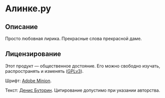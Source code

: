 # Алинке.ру
## Описание
Просто любовная лирика. Прекрасные слова прекрасной даме.
## Лицензирование
Этот продукт — общественное достояние. Его можно свободно изучать, распространять и изменять ([GPLv3](https://www.gnu.org/licenses/gpl-3.0)).

Шрифт: [Adobe Minion](https://fonts.adobe.com/fonts/minion).

Текст: [Денис Буторин](https://stihi.ru/avtor/denissimo1). Цитирование допустимо при указании авторства.
